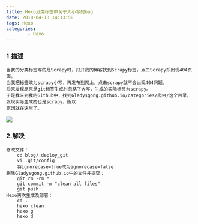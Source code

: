 ```yaml
---
title: Hexo分类标签中关于大小写的bug
date: 2018-04-13 14:13:58
tags: Hexo
categories:
		- Hexo
---
```

### 1.描述
	当我的分类标签写的是Scrapy时，打开我的博客找到Scrapy标签，点击Scrapy却出现404页面。
	当我把标签改为scrapy小写，再发布到网上，点击scrapy就不会出现404问题。
	后来发现原来是git标签生成时忽略了大写，生成的实际标签为scrapy。
	于是我来到我的Github中，找到Gladysgong.github.io/categories/爬虫/这个目录，发现实际生成的也是scrapy，所以
	原因就在这里了。
![](http://p2lakvkq0.bkt.clouddn.com/hexo_bug.jpg)
### 2.解决
	修改文件：
		cd blog/.deploy_git
		vi .git/config
		将ignorecase=true改为ignorecase=false
	删除Gladysgong.github.io中的文件并提交：
		git rm -rm *
		git commit -m "clean all files"
		git push
	Hexo再次生成及部署：
		cd ..
		hexo clean
		hexo g
		hexo d
	